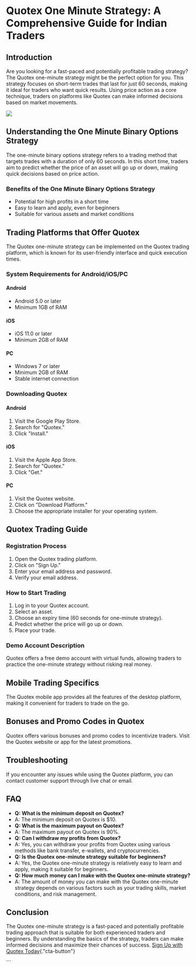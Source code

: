 # Quotex One Minute Strategy: A Comprehensive Guide for Indian Traders

## Introduction

Are you looking for a fast-paced and potentially profitable trading
strategy? The Quotex one-minute strategy might be the perfect option for
you. This strategy focuses on short-term trades that last for just 60
seconds, making it ideal for traders who want quick results. Using price
action as a core technique, traders on platforms like Quotex can make
informed decisions based on market movements.

[![](https://static.quotex.io/files/4_en/300_250.jpg)](https://traff.sbs/brokerqxlid)

## Understanding the One Minute Binary Options Strategy

The one-minute binary options strategy refers to a trading method that
targets trades with a duration of only 60 seconds. In this short time,
traders aim to predict whether the price of an asset will go up or down,
making quick decisions based on price action.

### Benefits of the One Minute Binary Options Strategy

-   Potential for high profits in a short time
-   Easy to learn and apply, even for beginners
-   Suitable for various assets and market conditions

## Trading Platforms that Offer Quotex

The Quotex one-minute strategy can be implemented on the Quotex trading
platform, which is known for its user-friendly interface and quick
execution times.

### System Requirements for Android/iOS/PC

#### Android

-   Android 5.0 or later
-   Minimum 1GB of RAM

#### iOS

-   iOS 11.0 or later
-   Minimum 2GB of RAM

#### PC

-   Windows 7 or later
-   Minimum 2GB of RAM
-   Stable internet connection

### Downloading Quotex

#### Android

1.  Visit the Google Play Store.
2.  Search for "Quotex."
3.  Click "Install."

#### iOS

1.  Visit the Apple App Store.
2.  Search for "Quotex."
3.  Click "Get."

#### PC

1.  Visit the Quotex website.
2.  Click on "Download Platform."
3.  Choose the appropriate installer for your operating system.

## Quotex Trading Guide

### Registration Process

1.  Open the Quotex trading platform.
2.  Click on "Sign Up."
3.  Enter your email address and password.
4.  Verify your email address.

### How to Start Trading

1.  Log in to your Quotex account.
2.  Select an asset.
3.  Choose an expiry time (60 seconds for one-minute strategy).
4.  Predict whether the price will go up or down.
5.  Place your trade.

### Demo Account Description

Quotex offers a free demo account with virtual funds, allowing traders
to practice the one-minute strategy without risking real money.

## Mobile Trading Specifics

The Quotex mobile app provides all the features of the desktop platform,
making it convenient for traders to trade on the go.

## Bonuses and Promo Codes in Quotex

Quotex offers various bonuses and promo codes to incentivize traders.
Visit the Quotex website or app for the latest promotions.

## Troubleshooting

If you encounter any issues while using the Quotex platform, you can
contact customer support through live chat or email.

## FAQ

-   **Q: What is the minimum deposit on Quotex?**
-   A: The minimum deposit on Quotex is \$10.
-   **Q: What is the maximum payout on Quotex?**
-   A: The maximum payout on Quotex is 90%.
-   **Q: Can I withdraw my profits from Quotex?**
-   A: Yes, you can withdraw your profits from Quotex using various
    methods like bank transfer, e-wallets, and cryptocurrencies.
-   **Q: Is the Quotex one-minute strategy suitable for beginners?**
-   A: Yes, the Quotex one-minute strategy is relatively easy to learn
    and apply, making it suitable for beginners.
-   **Q: How much money can I make with the Quotex one-minute
    strategy?**
-   A: The amount of money you can make with the Quotex one-minute
    strategy depends on various factors such as your trading skills,
    market conditions, and risk management.

## Conclusion

The Quotex one-minute strategy is a fast-paced and potentially
profitable trading approach that is suitable for both experienced
traders and beginners. By understanding the basics of the strategy,
traders can make informed decisions and maximize their chances of
success. [Sign Up with Quotex
Today](\%22https://traff.sbs/brokerqxlid\%22){."cta-button"}

\`\`\`

